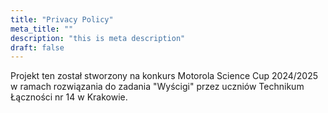 ```yaml
---
title: "Privacy Policy"
meta_title: ""
description: "this is meta description"
draft: false
---
```


Projekt ten został stworzony na konkurs Motorola Science Cup 2024/2025 w ramach rozwiązania do zadania "Wyścigi" przez uczniów Technikum Łączności nr 14 w Krakowie.
